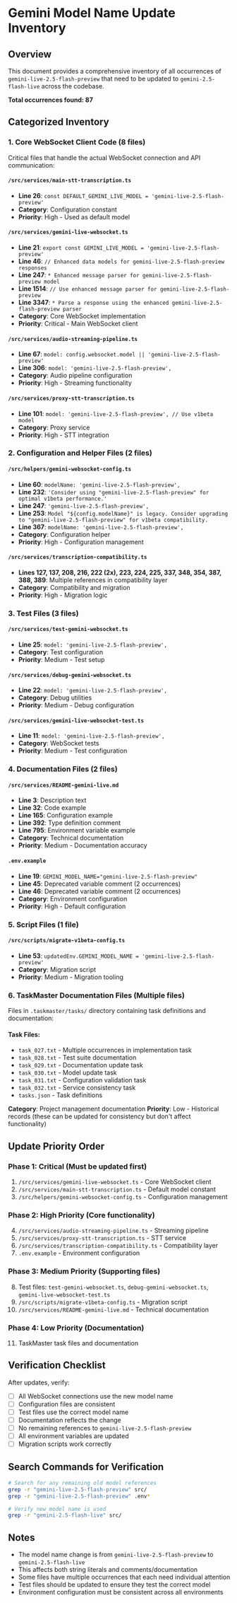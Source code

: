 # Gemini Model Name Update Inventory

## Overview
This document provides a comprehensive inventory of all occurrences of `gemini-live-2.5-flash-preview` that need to be updated to `gemini-2.5-flash-live` across the codebase.

**Total occurrences found: 87**

## Categorized Inventory

### 1. Core WebSocket Client Code (8 files)
Critical files that handle the actual WebSocket connection and API communication:

#### `/src/services/main-stt-transcription.ts`
- **Line 26**: `const DEFAULT_GEMINI_LIVE_MODEL = 'gemini-live-2.5-flash-preview'`
- **Category**: Configuration constant
- **Priority**: High - Used as default model

#### `/src/services/gemini-live-websocket.ts`
- **Line 21**: `export const GEMINI_LIVE_MODEL = 'gemini-live-2.5-flash-preview'`
- **Line 46**: `// Enhanced data models for gemini-live-2.5-flash-preview responses`
- **Line 247**: `* Enhanced message parser for gemini-live-2.5-flash-preview model`
- **Line 1514**: `// Use enhanced message parser for gemini-live-2.5-flash-preview`
- **Line 3347**: `* Parse a response using the enhanced gemini-live-2.5-flash-preview parser`
- **Category**: Core WebSocket implementation
- **Priority**: Critical - Main WebSocket client

#### `/src/services/audio-streaming-pipeline.ts`
- **Line 67**: `model: config.websocket.model || 'gemini-live-2.5-flash-preview'`
- **Line 306**: `model: 'gemini-live-2.5-flash-preview',`
- **Category**: Audio pipeline configuration
- **Priority**: High - Streaming functionality

#### `/src/services/proxy-stt-transcription.ts`
- **Line 101**: `model: 'gemini-live-2.5-flash-preview', // Use v1beta model`
- **Category**: Proxy service
- **Priority**: High - STT integration

### 2. Configuration and Helper Files (2 files)

#### `/src/helpers/gemini-websocket-config.ts`
- **Line 60**: `modelName: 'gemini-live-2.5-flash-preview',`
- **Line 232**: `'Consider using "gemini-live-2.5-flash-preview" for optimal v1beta performance.'`
- **Line 247**: `'gemini-live-2.5-flash-preview',`
- **Line 253**: `Model "${config.modelName}" is legacy. Consider upgrading to "gemini-live-2.5-flash-preview" for v1beta compatibility.`
- **Line 367**: `modelName: 'gemini-live-2.5-flash-preview',`
- **Category**: Configuration helper
- **Priority**: High - Configuration management

#### `/src/services/transcription-compatibility.ts`
- **Lines 127, 137, 208, 216, 222 (2x), 223, 224, 225, 337, 348, 354, 387, 388, 389**: Multiple references in compatibility layer
- **Category**: Compatibility and migration
- **Priority**: High - Migration logic

### 3. Test Files (3 files)

#### `/src/services/test-gemini-websocket.ts`
- **Line 25**: `model: 'gemini-live-2.5-flash-preview',`
- **Category**: Test configuration
- **Priority**: Medium - Test setup

#### `/src/services/debug-gemini-websocket.ts`
- **Line 22**: `model: 'gemini-live-2.5-flash-preview',`
- **Category**: Debug utilities
- **Priority**: Medium - Debug configuration

#### `/src/services/gemini-live-websocket-test.ts`
- **Line 11**: `model: 'gemini-live-2.5-flash-preview',`
- **Category**: WebSocket tests
- **Priority**: Medium - Test configuration

### 4. Documentation Files (2 files)

#### `/src/services/README-gemini-live.md`
- **Line 3**: Description text
- **Line 32**: Code example
- **Line 165**: Configuration example
- **Line 392**: Type definition comment
- **Line 795**: Environment variable example
- **Category**: Technical documentation
- **Priority**: Medium - Documentation accuracy

#### `.env.example`
- **Line 19**: `GEMINI_MODEL_NAME="gemini-live-2.5-flash-preview"`
- **Line 45**: Deprecated variable comment (2 occurrences)
- **Line 46**: Deprecated variable comment (2 occurrences)
- **Category**: Environment configuration
- **Priority**: High - Default configuration

### 5. Script Files (1 file)

#### `/src/scripts/migrate-v1beta-config.ts`
- **Line 53**: `updatedEnv.GEMINI_MODEL_NAME = 'gemini-live-2.5-flash-preview'`
- **Category**: Migration script
- **Priority**: Medium - Migration tooling

### 6. TaskMaster Documentation Files (Multiple files)
Files in `.taskmaster/tasks/` directory containing task definitions and documentation:

#### Task Files:
- `task_027.txt` - Multiple occurrences in implementation task
- `task_028.txt` - Test suite documentation
- `task_029.txt` - Documentation update task
- `task_030.txt` - Model update task
- `task_031.txt` - Configuration validation task
- `task_032.txt` - Service consistency task
- `tasks.json` - Task definitions

**Category**: Project management documentation
**Priority**: Low - Historical records (these can be updated for consistency but don't affect functionality)

## Update Priority Order

### Phase 1: Critical (Must be updated first)
1. `/src/services/gemini-live-websocket.ts` - Core WebSocket client
2. `/src/services/main-stt-transcription.ts` - Default model constant
3. `/src/helpers/gemini-websocket-config.ts` - Configuration management

### Phase 2: High Priority (Core functionality)
4. `/src/services/audio-streaming-pipeline.ts` - Streaming pipeline
5. `/src/services/proxy-stt-transcription.ts` - STT service
6. `/src/services/transcription-compatibility.ts` - Compatibility layer
7. `.env.example` - Environment configuration

### Phase 3: Medium Priority (Supporting files)
8. Test files: `test-gemini-websocket.ts`, `debug-gemini-websocket.ts`, `gemini-live-websocket-test.ts`
9. `/src/scripts/migrate-v1beta-config.ts` - Migration script
10. `/src/services/README-gemini-live.md` - Technical documentation

### Phase 4: Low Priority (Documentation)
11. TaskMaster task files and documentation

## Verification Checklist

After updates, verify:
- [ ] All WebSocket connections use the new model name
- [ ] Configuration files are consistent
- [ ] Test files use the correct model name
- [ ] Documentation reflects the change
- [ ] No remaining references to `gemini-live-2.5-flash-preview`
- [ ] All environment variables are updated
- [ ] Migration scripts work correctly

## Search Commands for Verification

```bash
# Search for any remaining old model references
grep -r "gemini-live-2.5-flash-preview" src/
grep -r "gemini-live-2.5-flash-preview" .env*

# Verify new model name is used
grep -r "gemini-2.5-flash-live" src/
```

## Notes

- The model name change is from `gemini-live-2.5-flash-preview` to `gemini-2.5-flash-live`
- This affects both string literals and comments/documentation
- Some files have multiple occurrences that each need individual attention
- Test files should be updated to ensure they test the correct model
- Environment configuration must be consistent across all environments
